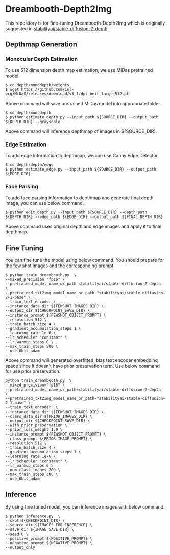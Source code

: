 # Dreambooth-Depth2Img

This repository is for fine-tuning Dreambooth-Depth2Img which is originally suggested in [stabilityai/stable-diffusion-2-depth](https://huggingface.co/stabilityai/stable-diffusion-2-depth).

## Depthmap Generation

### Monocular Depth Estimation

To use 512 dimension depth map estimation, we use MiDas pretrained model.

```shell
$ cd depth/monodepth/weights
$ wget https://github.com/isl-org/MiDaS/releases/download/v3_1/dpt_beit_large_512.pt
```

Above command will save pretrained MiDas model into appropriate folder.

```shell
$ cd depth/monodepth
$ python estimate_depth.py --input_path ${SOURCE_DIR} --output_path ${DEPTH_DIR} --grayscale
```

Above command will inference depthmap of images in ${SOURCE_DIR}.

### Edge Estimation

To add edge information to depthmap, we can use Canny Edge Detector.

```shell
$ cd depth/depth/edge
$ python estimate_edge.py --input_path ${SOURCE_DIR} --output_path ${EDGE_DIR}
```

### Face Parsing

To add face parsing information to depthmap and generate final depth image, you can use below command.

```shell
$ python edit_depth.py --input_path ${SOURCE_DIR} --depth_path ${DEPTH_DIR} --edge_path ${EDGE_DIR} --output_path ${FINAL_DEPTH_DIR}
```

Above command uses original depth and edge images and apply it to final depthmap.


## Fine Tuning

You can fine tune the model using below command. You should prepare for the few shot images and the corresponding prompt.

```shell
$ python train_dreambooth.py  \
--mixed_precision "fp16" \
--pretrained_model_name_or_path stabilityai/stable-diffusion-2-depth  \
--pretrained_txt2img_model_name_or_path "stabilityai/stable-diffusion-2-1-base" \
--train_text_encoder \
--instance_data_dir ${FEWSHOT_IMAGES_DIR} \
--output_dir ${CHECKPOINT_SAVE_DIR} \
--instance_prompt ${FEWSHOT_OBJECT_PROMPT} \
--resolution 512 \
--train_batch_size 4 \
--gradient_accumulation_steps 1 \
--learning_rate 1e-6 \
--lr_scheduler "constant" \
--lr_warmup_steps 0 \
--max_train_steps 500 \
--use_8bit_adam
```

Above command will generated overfitted, bias text encoder embedding space since it doesn't have prior preservation term.
Use below command for use prior preservation.

```shell
python train_dreambooth.py  \
--mixed_precision="fp16" \
--pretrained_model_name_or_path=stabilityai/stable-diffusion-2-depth  \
--pretrained_txt2img_model_name_or_path="stabilityai/stable-diffusion-2-1-base" \
--train_text_encoder  \
--instance_data_dir ${FEWSHOT_IMAGES_DIR} \
--class_data_dir ${PRIOR_IMAGES_DIR} \
--output_dir ${CHECKPOINT_SAVE_DIR} \
--with_prior_preservation \
--prior_loss_weight 1.0 \
--instance_prompt ${FEWSHOT_OBJECT_PROMPT} \
--class_prompt ${PRIOR_IMAGE_PROMPT} \
--resolution 512 \
--train_batch_size 4 \
--gradient_accumulation_steps 1 \
--learning_rate 1e-6 \
--lr_scheduler "constant" \
--lr_warmup_steps 0 \
--num_class_images 200 \
--max_train_steps 300 \
--use_8bit_adam
```

## Inference

By using fine tuned model, you can inference images with below command.

```shell
$ python inference.py  \
--ckpt ${CHECKPOINT_DIR} \
--source_dir ${IMAGES_FOR_INFERENCE} \
--save_dir ${IMAGE_SAVE_DIR} \
--seed 0 \
--positive_prompt ${POSITIVE_PROMPT} \
--negative_prompt ${NEGATIVE_PROMPT} \
--output_only
```
